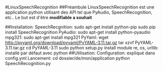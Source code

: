 #LinuxSpeechRecognition
##Préambule
LinuxSpeechRecognition est une application python utilisant des API tel que PyAudio, SpeechRecognition, etc..
Le but est d'être __modifiable a souhait__

##Installation:
    SpeechRecgnition:
        sudo apt-get install python-pip
        sudo pip install SpeechRecognition
    PyAudio:
        sudo apt-get install python-pyaudio
    mpg321:
        sudo apt-get install mpg321
    PyYaml:
        wget http://pyyaml.org/download/pyyaml/PyYAML-3.11.tar.gz
        tar xzvf PyYAML-3.11.tar.gz
        cd PyYAML-3.11
        sudo python setup.py install
    module re, os, urllib:
        installé par défaut avec python
##Utilisation:
    Configuration:
        expliqué dans config.yml
    Lancement:
        cd dossier/de/mon/application
        python SpeechRecognition.py
